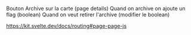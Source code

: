 Bouton Archive sur la carte (page details)
Quand on archive on ajoute un flag (boolean)
Quand on veut retirer l'archive (modifier le boolean)

<!-- Pour gérer le routing -->

https://kit.svelte.dev/docs/routing#page-page-js
